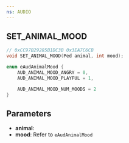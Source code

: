 ```yaml
---
ns: AUDIO
---
```

## SET_ANIMAL_MOOD

```c
// 0xCC97B29285B1DC3B 0x3EA7C6CB
void SET_ANIMAL_MOOD(Ped animal, int mood);
```

```c
enum eAudAnimalMood {
	AUD_ANIMAL_MOOD_ANGRY = 0,
	AUD_ANIMAL_MOOD_PLAYFUL = 1,

	AUD_ANIMAL_MOOD_NUM_MOODS = 2
}
```


## Parameters
* **animal**:
* **mood**: Refer to `eAudAnimalMood`

